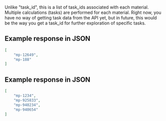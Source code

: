 Unlike "task_id", this is a list of task_ids associated with each material. Multiple calculations (tasks) are performed for each material. Right now, you have no way of getting task data from the API yet, but in future, this would be the way you get a task_id for further exploration of specific tasks.







## Example response in JSON

```json
[
    "mp-12649", 
    "mp-188"
]
```

## Example response in JSON

```json
[
    "mp-1234", 
    "mp-925833", 
    "mp-940234", 
    "mp-940654"
]
```

